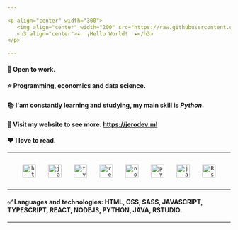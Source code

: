```yaml
---
                                                                                                                             
<p align="center" width="300">
   <img align="center" width="200" src="https://raw.githubusercontent.com/TheHakoDrako/thehakodrako.github.io/main/images/me.png" />
   <h3 align="center">★  ¡Hello World!  ★</h3>
</p>

---
```


#### 💼 Open to work.
#### ⭐ Programming, economics and data science.
#### 📚 I'am constantly learning and studying, my main skill is ***Python***.
#### 📃 Visit my website to see more. https://jerodev.ml
#### ❤️ I love to read.

---

<p align="center">
  <code><img height="30" alt="html" HSPACE="12" VSPACE="12" src="https://raw.githubusercontent.com/TheHakoDrako/thehakodrako.github.io/main/images/html.png"></code>
  <code><img height="30" alt="javascript" HSPACE="12" VSPACE="12" src="https://raw.githubusercontent.com/TheHakoDrako/thehakodrako.github.io/main/images/javascript.png"></code>
  <code><img height="30" alt="typescript" HSPACE="12" VSPACE="12" src="https://raw.githubusercontent.com/TheHakoDrako/thehakodrako.github.io/main/images/typescript.png"></code>
  <code><img height="30" alt="react" HSPACE="12" VSPACE="12" src="https://raw.githubusercontent.com/TheHakoDrako/thehakodrako.github.io/main/images/react.png"></code>
  <code><img height="30" alt="nodejs" HSPACE="12" VSPACE="12" src="https://raw.githubusercontent.com/TheHakoDrako/thehakodrako.github.io/main/images/node.png"></code>
  <code><img height="30" alt="python" HSPACE="12" VSPACE="12" src="https://raw.githubusercontent.com/TheHakoDrako/thehakodrako.github.io/main/images/python.png"></code>
  <code><img height="30" alt="java" HSPACE="12" VSPACE="12" src="https://raw.githubusercontent.com/TheHakoDrako/thehakodrako.github.io/main/images/java.png"></code>
  <code><img height="30" alt="Rstudio" HSPACE="12" VSPACE="12" src="https://raw.githubusercontent.com/TheHakoDrako/thehakodrako.github.io/main/images/Rst.png"></code>
</p>
  
---

#### ✅ Languages and technologies: HTML, CSS, SASS, JAVASCRIPT, TYPESCRIPT, REACT, NODEJS, PYTHON, JAVA, RSTUDIO.

---
